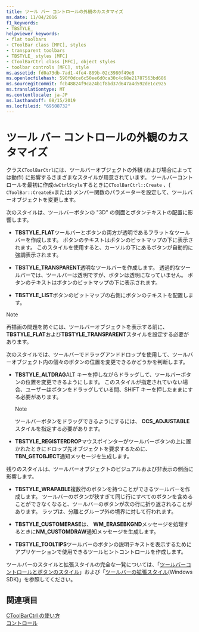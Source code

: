 ```yaml
---
title: ツール バー コントロールの外観のカスタマイズ
ms.date: 11/04/2016
f1_keywords:
- TBSTYLE_
helpviewer_keywords:
- flat toolbars
- CToolBar class [MFC], styles
- transparent toolbars
- TBSTYLE_ styles [MFC]
- CToolBarCtrl class [MFC], object styles
- toolbar controls [MFC], style
ms.assetid: fd0a73db-7ad1-4fe4-889b-02c3980f49e8
ms.openlocfilehash: 590f0dce6c50ee6d0ca30c4c68e21787563bd686
ms.sourcegitcommit: fcb48824f9ca24b1f8bd37d647a4d592de1cc925
ms.translationtype: MT
ms.contentlocale: ja-JP
ms.lasthandoff: 08/15/2019
ms.locfileid: "69508732"
---
```

# <a name="customizing-the-appearance-of-a-toolbar-control"></a>ツール バー コントロールの外観のカスタマイズ

クラス`CToolBarCtrl`には、ツールバーオブジェクトの外観 (および場合によっては動作) に影響するさまざまなスタイルが用意されています。 ツールバーコントロールを最初に作成`dwCtrlStyle`するときに`CToolBarCtrl::Create` 、( `CToolBar::CreateEx`または) メンバー関数のパラメーターを設定して、ツールバーオブジェクトを変更します。

次のスタイルは、ツールバーボタンの "3D" の側面とボタンテキストの配置に影響します。

- **TBSTYLE_FLAT**ツールバーとボタンの両方が透明であるフラットなツールバーを作成します。 ボタンのテキストはボタンのビットマップの下に表示されます。 このスタイルを使用すると、カーソルの下にあるボタンが自動的に強調表示されます。

- **TBSTYLE_TRANSPARENT**透明なツールバーを作成します。 透過的なツールバーでは、ツールバーは透明ですが、ボタンは透明になっていません。 ボタンのテキストはボタンのビットマップの下に表示されます。

- **TBSTYLE_LIST**ボタンのビットマップの右側にボタンのテキストを配置します。

> [!NOTE]
>  再描画の問題を防ぐには、ツールバーオブジェクトを表示する前に、 **TBSTYLE_FLAT**および**TBSTYLE_TRANSPARENT**スタイルを設定する必要があります。

次のスタイルでは、ツールバーでドラッグアンドドロップを使用して、ツールバーオブジェクト内の個々のボタンの位置を変更できるかどうかを判断します。

- **TBSTYLE_ALTDRAG**ALT キーを押しながらドラッグして、ツールバーボタンの位置を変更できるようにします。 このスタイルが指定されていない場合、ユーザーはボタンをドラッグしている間、SHIFT キーを押したままにする必要があります。

    > [!NOTE]
    >  ツールバーボタンをドラッグできるようにするには、 **CCS_ADJUSTABLE**スタイルを指定する必要があります。

- **TBSTYLE_REGISTERDROP**マウスポインターがツールバーボタンの上に置かれたときにドロップ先オブジェクトを要求するために、 **TBN_GETOBJECT**通知メッセージを生成します。

残りのスタイルは、ツールバーオブジェクトのビジュアルおよび非表示の側面に影響します。

- **TBSTYLE_WRAPABLE**複数行のボタンを持つことができるツールバーを作成します。 ツールバーのボタンが狭すぎて同じ行にすべてのボタンを含めることができなくなると、ツールバーのボタンが次の行に折り返されることがあります。 ラップは、分離とグループ外の境界に対して行われます。

- **TBSTYLE_CUSTOMERASE**は、 **WM_ERASEBKGND**メッセージを処理するときに**NM_CUSTOMDRAW**通知メッセージを生成します。

- **TBSTYLE_TOOLTIPS**ツールバーのボタンの説明テキストを表示するためにアプリケーションで使用できるツールヒントコントロールを作成します。

ツールバーのスタイルと拡張スタイルの完全な一覧については、「[ツールバーコントロールとボタンのスタイル](/windows/win32/Controls/toolbar-control-and-button-styles)」および「[ツールバーの拡張スタイル](/windows/win32/Controls/toolbar-extended-styles)(Windows SDK)」を参照してください。

## <a name="see-also"></a>関連項目

[CToolBarCtrl の使い方](../mfc/using-ctoolbarctrl.md)<br/>
[コントロール](../mfc/controls-mfc.md)
